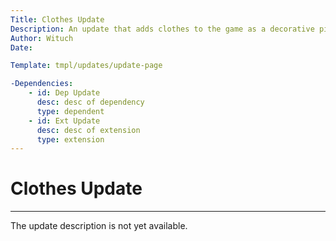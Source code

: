 ```yaml
---
Title: Clothes Update
Description: An update that adds clothes to the game as a decorative piece of clothing
Author: Wituch
Date:

Template: tmpl/updates/update-page

-Dependencies:
    - id: Dep Update
      desc: desc of dependency
      type: dependent
    - id: Ext Update
      desc: desc of extension
      type: extension
---
```


# Clothes Update
-----

The update description is not yet available.
